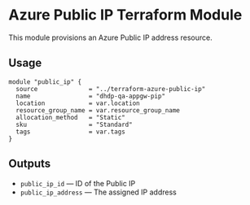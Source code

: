 # Azure Public IP Terraform Module

This module provisions an Azure Public IP address resource.

## Usage

```hcl
module "public_ip" {
  source              = "../terraform-azure-public-ip"
  name                = "dhdp-qa-appgw-pip"
  location            = var.location
  resource_group_name = var.resource_group_name
  allocation_method   = "Static"
  sku                 = "Standard"
  tags                = var.tags
}
```

## Outputs

- `public_ip_id` — ID of the Public IP
- `public_ip_address` — The assigned IP address